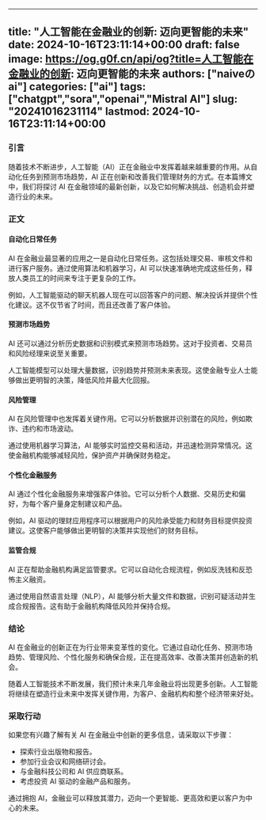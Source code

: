 
---
title: "人工智能在金融业的创新: 迈向更智能的未来"
date: 2024-10-16T23:11:14+00:00
draft: false
image: https://og.g0f.cn/api/og?title=人工智能在金融业的创新: 迈向更智能的未来
authors: ["naiveのai"]
categories: ["ai"]
tags: ["chatgpt","sora","openai","Mistral AI"]
slug: "20241016231114"
lastmod: 2024-10-16T23:11:14+00:00
---
### 引言

随着技术不断进步，人工智能（AI）正在金融业中发挥着越来越重要的作用。从自动化任务到预测市场趋势，AI 正在创新和改善我们管理财务的方式。在本篇博文中，我们将探讨 AI 在金融领域的最新创新，以及它如何解决挑战、创造机会并塑造行业的未来。

### 正文

#### 自动化日常任务

AI 在金融业最显著的应用之一是自动化日常任务。这包括处理交易、审核文件和进行客户服务。通过使用算法和机器学习，AI 可以快速准确地完成这些任务，释放人类员工的时间来专注于更复杂的工作。

例如，人工智能驱动的聊天机器人现在可以回答客户的问题、解决投诉并提供个性化建议。这不仅节省了时间，而且还改善了客户体验。

#### 预测市场趋势

AI 还可以通过分析历史数据和识别模式来预测市场趋势。这对于投资者、交易员和风险经理来说至关重要。

人工智能模型可以处理大量数据，识别趋势并预测未来表现。这使金融专业人士能够做出更明智的决策，降低风险并最大化回报。

#### 风险管理

AI 在风险管理中也发挥着关键作用。它可以分析数据并识别潜在的风险，例如欺诈、违约和市场波动。

通过使用机器学习算法，AI 能够实时监控交易和活动，并迅速检测异常情况。这使金融机构能够减轻风险，保护资产并确保财务稳定。

#### 个性化金融服务

AI 通过个性化金融服务来增强客户体验。它可以分析个人数据、交易历史和偏好，为每个客户量身定制建议和产品。

例如，AI 驱动的理财应用程序可以根据用户的风险承受能力和财务目标提供投资建议。这使客户能够做出更明智的决策并实现他们的财务目标。

#### 监管合规

AI 正在帮助金融机构满足监管要求。它可以自动化合规流程，例如反洗钱和反恐怖主义融资。

通过使用自然语言处理（NLP），AI 能够分析大量文件和数据，识别可疑活动并生成合规报告。这有助于金融机构降低风险并保持合规。

### 结论

AI 在金融业的创新正在为行业带来变革性的变化。它通过自动化任务、预测市场趋势、管理风险、个性化服务和确保合规，正在提高效率、改善决策并创造新的机会。

随着人工智能技术不断发展，我们预计未来几年金融业将出现更多创新。人工智能将继续在塑造行业未来中发挥关键作用，为客户、金融机构和整个经济带来好处。

### 采取行动

如果您有兴趣了解有关 AI 在金融业中创新的更多信息，请采取以下步骤：

- 探索行业出版物和报告。
- 参加行业会议和网络研讨会。
- 与金融科技公司和 AI 供应商联系。
- 考虑投资 AI 驱动的金融产品和服务。

通过拥抱 AI，金融业可以释放其潜力，迈向一个更智能、更高效和更以客户为中心的未来。
